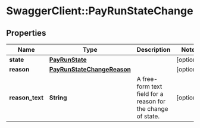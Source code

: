 # SwaggerClient::PayRunStateChange

## Properties
Name | Type | Description | Notes
------------ | ------------- | ------------- | -------------
**state** | [**PayRunState**](PayRunState.md) |  | [optional] 
**reason** | [**PayRunStateChangeReason**](PayRunStateChangeReason.md) |  | [optional] 
**reason_text** | **String** | A free-form text field for a reason for the change of state. | [optional] 

